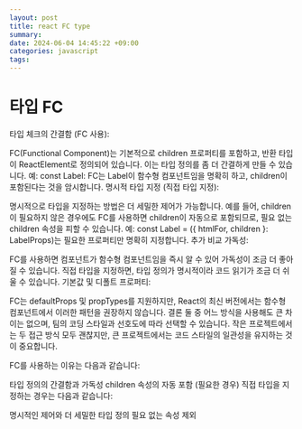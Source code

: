 ```yaml
---
layout: post
title: react FC type
summary: 
date: 2024-06-04 14:45:22 +09:00
categories: javascript
tags: 
---
```



# 타입 FC
타입 체크의 간결함 (FC 사용):

FC(Functional Component)는 기본적으로 children 프로퍼티를 포함하고, 반환 타입이 ReactElement로 정의되어 있습니다. 이는 타입 정의를 좀 더 간결하게 만들 수 있습니다.
예: const Label: FC<LabelProps>는 Label이 함수형 컴포넌트임을 명확히 하고, children이 포함된다는 것을 암시합니다.
명시적 타입 지정 (직접 타입 지정):

명시적으로 타입을 지정하는 방법은 더 세밀한 제어가 가능합니다. 예를 들어, children이 필요하지 않은 경우에도 FC를 사용하면 children이 자동으로 포함되므로, 필요 없는 children 속성을 피할 수 있습니다.
예: const Label = ({ htmlFor, children }: LabelProps)는 필요한 프로퍼티만 명확히 지정합니다.
추가 비교
가독성:

FC를 사용하면 컴포넌트가 함수형 컴포넌트임을 즉시 알 수 있어 가독성이 조금 더 좋아질 수 있습니다.
직접 타입을 지정하면, 타입 정의가 명시적이라 코드 읽기가 조금 더 쉬울 수 있습니다.
기본값 및 디폴트 프로퍼티:

FC는 defaultProps 및 propTypes를 지원하지만, React의 최신 버전에서는 함수형 컴포넌트에서 이러한 패턴을 권장하지 않습니다.
결론
둘 중 어느 방식을 사용해도 큰 차이는 없으며, 팀의 코딩 스타일과 선호도에 따라 선택할 수 있습니다. 작은 프로젝트에서는 두 접근 방식 모두 괜찮지만, 큰 프로젝트에서는 코드 스타일의 일관성을 유지하는 것이 중요합니다.

FC를 사용하는 이유는 다음과 같습니다:

타입 정의의 간결함과 가독성
children 속성의 자동 포함 (필요한 경우)
직접 타입을 지정하는 경우는 다음과 같습니다:

명시적인 제어와 더 세밀한 타입 정의
필요 없는 속성 제외